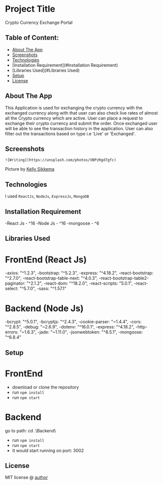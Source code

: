 # Project Title
Crypto Currency Exchange Portal

## Table of Content:

- [About The App](#about-the-app)
- [Screenshots](#screenshots)
- [Technologies](#technologies)
- [Installation Requirement](#Installation Requirement)
- [Libraries Used](#Libraries Used)
- [Setup](#setup)
- [License](#license)

## About The App
This Application is used for exchanging the crypto currency with the exchanged currency along with that user can also check live rates of almost all the Crypto currency which are active. User can place a request to exchange their crypto currency and submit the order. Once exchanged user will be able to see the transaction history in the application. User can also filter out the transactions based on type i.e 'Live' or 'Exchanged'.

## Screenshots

`![Writing](https://unsplash.com/photos/VBPzRgd7gfc)`

Picture by [Kelly Sikkema](https://unsplash.com/@kellysikkema)

## Technologies
I used `ReactJs`, `NodeJs`, `ExpressJs`, `MongoDB`

## Installation Requirement
-React Js - ^16
-Node Js - ^16
-mongoose - ^6

## Libraries Used
# FrontEnd (React Js)
-axios: "^1.2.3",
-bootstrap: "^5.2.3",
-express: "^4.18.2",
-react-bootstrap: "^2.7.0",
-react-bootstrap-table-next: "^4.0.3",
-react-bootstrap-table2-paginator: "^2.1.2",
-react-dom: "^18.2.0",
-react-scripts: "5.0.1",
-react-select: "^5.7.0",
-sass: "^1.57.1"

# Backend (Node Js)
-bcrypt: "^5.0.1",
-bcryptjs: "^2.4.3",
-cookie-parser: "~1.4.4",
-cors: "^2.8.5",
-debug: "~2.6.9",
-dotenv: "^16.0.1",
-express: "^4.18.2",
-http-errors: "~1.6.3",
-jade: "~1.11.0",
-jsonwebtoken: "^8.5.1",
-mongoose: "^6.8.4"

## Setup
# FrontEnd
- download or clone the repository
- run `npm install`
- run `npm start`

# Backend
go to path: cd .\Backend\
- run `npm install`
- run `npm start`
- It would start running on port: 3002

## License
MIT license @ [author](author.com)